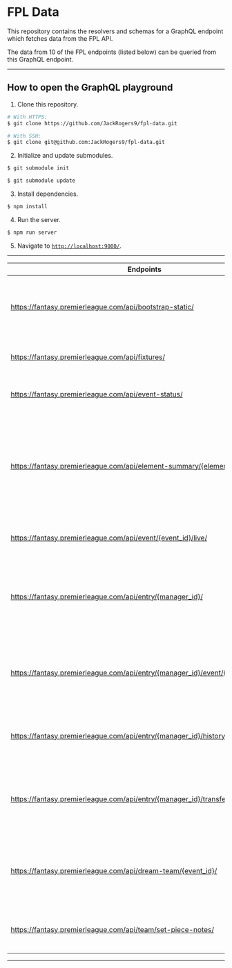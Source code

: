 # FPL Data

This repository contains the resolvers and schemas for a GraphQL endpoint which fetches data from the FPL API.

The data from 10 of the FPL endpoints (listed below) can be queried from this GraphQL endpoint.

---

## How to open the GraphQL playground

1) Clone this repository.
```bash
# With HTTPS:
$ git clone https://github.com/JackRogers9/fpl-data.git

# With SSH:
$ git clone git@github.com:JackRogers9/fpl-data.git
```

2) Initialize and update submodules.
```bash
$ git submodule init

$ git submodule update
```

3) Install dependencies.
```bash
$ npm install
```

4) Run the server.
```bash
$ npm run server
```

5) Navigate to [`http://localhost:9000/`](http://localhost:9000/).

---

| Endpoints                                                                        | Description                                                                                                                   |
|----------------------------------------------------------------------------------|-------------------------------------------------------------------------------------------------------------------------------|
| https://fantasy.premierleague.com/api/bootstrap-static/                          | Provides general information such as event data, teams, and player data.                                                      |
| https://fantasy.premierleague.com/api/fixtures/                                  | Provides all fixtures in the current season.                                                                                  |
| https://fantasy.premierleague.com/api/event-status/                              | Confirms when bonus points have been added.                                                                                   |
| https://fantasy.premierleague.com/api/element-summary/{element_id}/              | Provides detailed information for a player such as remaining fixtures, performances in games, and data from previous seasons. |
| https://fantasy.premierleague.com/api/event/{event_id}/live/                     | Provides a list of player data from that gameweek.                                                                            |
| https://fantasy.premierleague.com/api/entry/{manager_id}/                        | Provides general information on the manager such as total points, rank, and team name.                                        |
| https://fantasy.premierleague.com/api/entry/{manager_id}/event/{event_id}/picks/ | Provides a manager's team from that gameweek and details on the team performance.                                              |
| https://fantasy.premierleague.com/api/entry/{manager_id}/history/                | Provides manager data from previous events and previous seasons.                                                              |
| https://fantasy.premierleague.com/api/entry/{manager_id}/transfers/              | Provides information on the transfers a manager has made in the current season.                                               |
| https://fantasy.premierleague.com/api/dream-team/{event_id}/                     | Provides information on the highest scoring players from that gameweek.                                                       |
| https://fantasy.premierleague.com/api/team/set-piece-notes/                      | Provides information on each team's set-piece takers.                                                                          |

---

